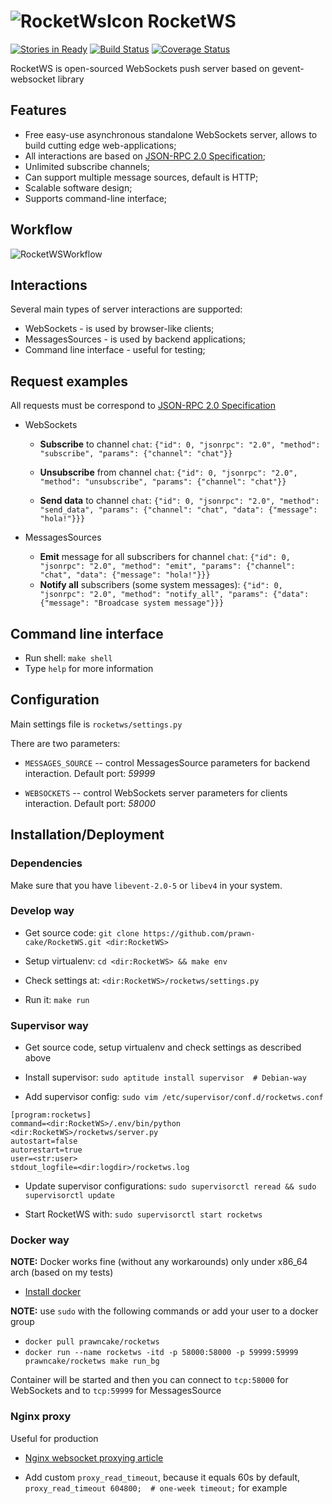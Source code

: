 ![RocketWsIcon](https://www.dropbox.com/s/rkhtagviyjf1bvp/rocket_icon.png?dl=1) RocketWS
====================================================================================================
[![Stories in Ready](https://badge.waffle.io/prawn-cake/RocketWS.png?label=ready&title=Ready)](https://waffle.io/prawn-cake/RocketWS)
[![Build Status](https://travis-ci.org/prawn-cake/RocketWS.svg)](https://travis-ci.org/prawn-cake/RocketWS)
[![Coverage Status](https://img.shields.io/coveralls/prawn-cake/RocketWS.svg)](https://coveralls.io/r/prawn-cake/RocketWS)

RocketWS is open-sourced WebSockets push server based on gevent-websocket library


Features
---------

* Free easy-use asynchronous standalone WebSockets server, allows to build cutting edge web-applications;
* All interactions are based on [JSON-RPC 2.0 Specification](http://www.jsonrpc.org/specification); 
* Unlimited subscribe channels;
* Can support multiple message sources, default is HTTP;
* Scalable software design;
* Supports command-line interface;


Workflow
---------
![RocketWSWorkflow](https://www.dropbox.com/s/nz4krowb760tpho/rocketws_workflow.png?dl=1)


Interactions
------------
Several main types of server interactions are supported:

* WebSockets - is used by browser-like clients;
* MessagesSources - is used by backend applications;
* Command line interface - useful for testing;

Request examples
----------------
All requests must be correspond to [JSON-RPC 2.0 Specification](http://www.jsonrpc.org/specification)

* WebSockets
  * **Subscribe** to channel `chat`:
  `{"id": 0, "jsonrpc": "2.0", "method": "subscribe", "params": {"channel": "chat"}}`
  
  * **Unsubscribe** from channel `chat`:
  `{"id": 0, "jsonrpc": "2.0", "method": "unsubscribe", "params": {"channel": "chat"}}`
  
  * **Send data** to channel `chat`:
  `{"id": 0, "jsonrpc": "2.0", "method": "send_data", "params": {"channel": "chat", "data": {"message": "hola!"}}}`
    

* MessagesSources
  * **Emit** message for all subscribers for channel `chat`: `{"id": 0, "jsonrpc": "2.0", "method": "emit", "params": {"channel": "chat", "data": {"message": "hola!"}}}`
  * **Notify all** subscribers (some system messages): `{"id": 0, "jsonrpc": "2.0", "method": "notify_all", "params": {"data": {"message": "Broadcase system message"}}}`


Command line interface
-----------------------

* Run shell: `make shell`
* Type `help` for more information


Configuration
--------------
Main settings file is `rocketws/settings.py`

There are two parameters:

* `MESSAGES_SOURCE` -- control MessagesSource parameters for backend interaction. Default port: *59999* 

* `WEBSOCKETS` -- control WebSockets server parameters for clients interaction. Default port: *58000*


Installation/Deployment
------------------------
### Dependencies
Make sure that you have `libevent-2.0-5` or `libev4` in your system.

### Develop way

* Get source code: `git clone https://github.com/prawn-cake/RocketWS.git <dir:RocketWS>`

* Setup virtualenv: `cd <dir:RocketWS> && make env`

* Check settings at: `<dir:RocketWS>/rocketws/settings.py`

* Run it: `make run`

### Supervisor way

* Get source code, setup virtualenv and check settings as described above

* Install supervisor: `sudo aptitude install supervisor  # Debian-way`

* Add supervisor config: `sudo vim /etc/supervisor/conf.d/rocketws.conf`

```
[program:rocketws]
command=<dir:RocketWS>/.env/bin/python <dir:RocketWS>/rocketws/server.py
autostart=false
autorestart=true
user=<str:user>
stdout_logfile=<dir:logdir>/rocketws.log
```

* Update supervisor configurations: `sudo supervisorctl reread && sudo supervisorctl update`

* Start RocketWS with: `sudo supervisorctl start rocketws`


### Docker way
**NOTE:** Docker works fine (without any workarounds) only under x86_64 arch (based on my tests)

* [Install docker](https://docs.docker.com/installation/ubuntulinux/)

**NOTE:** use `sudo` with the following commands or add your user to a docker group

* `docker pull prawncake/rocketws`
* `docker run --name rocketws -itd -p 58000:58000 -p 59999:59999 prawncake/rocketws make run_bg`

Container will be started and then you can connect to `tcp:58000` for WebSockets and to `tcp:59999` for MessagesSource


### Nginx proxy
Useful for production

* [Nginx websocket proxying article](http://nginx.org/en/docs/http/websocket.html)

* Add custom `proxy_read_timeout`, because it equals 60s by default, `proxy_read_timeout 604800;  # one-week timeout;` for example
